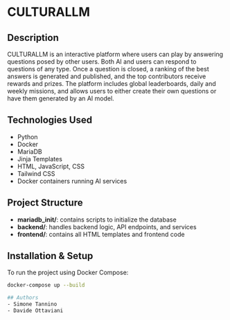 # CULTURALLM

## Description
CULTURALLM is an interactive platform where users can play by answering questions posed by other users. Both AI and users can respond to questions of any type. Once a question is closed, a ranking of the best answers is generated and published, and the top contributors receive rewards and prizes. The platform includes global leaderboards, daily and weekly missions, and allows users to either create their own questions or have them generated by an AI model.

## Technologies Used
- Python
- Docker
- MariaDB
- Jinja Templates
- HTML, JavaScript, CSS
- Tailwind CSS
- Docker containers running AI services

## Project Structure
- **mariadb_init/**: contains scripts to initialize the database
- **backend/**: handles backend logic, API endpoints, and services
- **frontend/**: contains all HTML templates and frontend code

## Installation & Setup
To run the project using Docker Compose:
```bash
docker-compose up --build

## Authors
- Simone Tannino
- Davide Ottaviani
